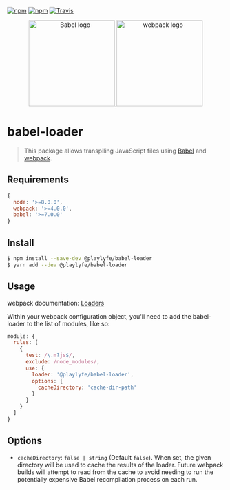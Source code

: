 [![npm](https://img.shields.io/npm/v/babel-loader.svg?style=flat-square)](https://www.npmjs.com/package/@playlyfe/babel-loader)
[![npm](https://img.shields.io/npm/dt/@playlyfe/babel-loader.svg?style=flat-square)](https://www.npmjs.com/package/@playlyfe/babel-loader)
[![Travis](https://img.shields.io/travis/Mayank1791989/babel-loader.svg?style=flat-square)](https://travis-ci.org/Mayank1791989/babel-loader)

<div align="center">
  <a href="https://github.com/babel/babel">
    <img src="https://rawgit.com/babel/logo/master/babel.svg" alt="Babel logo" width="200" height="200">
  </a>
  <a href="https://github.com/webpack/webpack">
    <img src="https://webpack.js.org/assets/icon-square-big.svg" alt="webpack logo" width="200" height="200">
  </a>
</div>

# babel-loader

> This package allows transpiling JavaScript files using [Babel](https://github.com/babel/babel) and [webpack](https://github.com/webpack/webpack).

## Requirements

```javascript
{
  node: '>=8.0.0',
  webpack: '>=4.0.0',
  babel: '>=7.0.0'
}
```

## Install

```sh
$ npm install --save-dev @playlyfe/babel-loader
$ yarn add --dev @playlyfe/babel-loader
```

## Usage

webpack documentation: [Loaders](https://webpack.js.org/loaders/)

Within your webpack configuration object, you'll need to add the babel-loader to the list of modules, like so:

```javascript
module: {
  rules: [
    {
      test: /\.m?js$/,
      exclude: /node_modules/,
      use: {
        loader: '@playlyfe/babel-loader',
        options: {
          cacheDirectory: 'cache-dir-path'
        }
      }
    }
  ]
}
```

## Options

* `cacheDirectory`: ```false | string``` (Default `false`). When set, the given directory will be used to cache the results of the loader. Future webpack builds will attempt to read from the cache to avoid needing to run the potentially expensive Babel recompilation process on each run.
